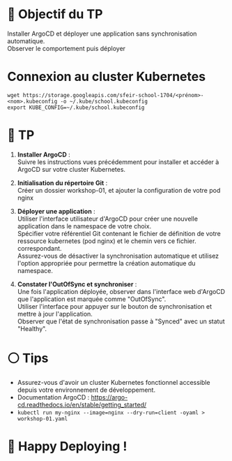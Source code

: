 📘 Objectif du TP
================

Installer ArgoCD et déployer une application sans synchronisation automatique.  
Observer le comportement puis déployer

Connexion au cluster Kubernetes
================
```
wget https://storage.googleapis.com/sfeir-school-1704/<prénom>-<nom>.kubeconfig -o ~/.kube/school.kubeconfig
export KUBE_CONFIG=~/.kube/school.kubeconfig
```

🔨 TP
==

1.  **Installer ArgoCD** :  
Suivre les instructions vues précédemment pour installer et accéder à ArgoCD sur votre cluster Kubernetes.


2. **Initialisation du répertoire Git** :  
Créer un dossier workshop-01, et ajouter la configuration de votre pod nginx


2.  **Déployer une application** :  
Utiliser l'interface utilisateur d'ArgoCD pour créer une nouvelle application dans le namespace de votre choix.  
Spécifier votre référentiel Git contenant le fichier de définition de votre ressource kubernetes (pod nginx) et le chemin vers ce fichier. correspondant.  
Assurez-vous de désactiver la synchronisation automatique et utilisez l'option appropriée pour permettre la création automatique du namespace.


3.  **Constater l'OutOfSync et synchroniser** :  
Une fois l'application déployée, observer dans l'interface web d'ArgoCD que l'application est marquée comme "OutOfSync".  
Utiliser l'interface pour appuyer sur le bouton de synchronisation et mettre à jour l'application.  
Observer que l'état de synchronisation passe à "Synced" avec un statut "Healthy".

⚪ Tips
====

*   Assurez-vous d'avoir un cluster Kubernetes fonctionnel accessible depuis votre environnement de développement.
*   Documentation ArgoCD : https://argo-cd.readthedocs.io/en/stable/getting_started/
*   ``kubectl run my-nginx --image=nginx --dry-run=client -oyaml > workshop-01.yaml``


# 🚀 Happy Deploying !
